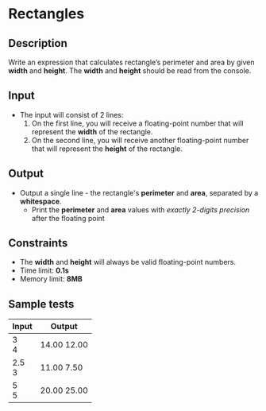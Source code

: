 # Rectangles

## Description
Write an expression that calculates rectangle’s perimeter and area by given **width** and **height**. 
The **width** and **height** should be read from the console.

## Input
- The input will consist of 2 lines:
  1. On the first line, you will receive a floating-point number that will represent the **width** of the rectangle.
  1. On the second line, you will receive another floating-point number that will represent the **height** of the rectangle.

## Output
- Output a single line - the rectangle's **perimeter** and **area**, separated by a **whitespace**.
  - Print the **perimeter** and **area** values with _exactly 2-digits precision_ after the floating point

## Constraints
- The **width** and **height** will always be valid floating-point numbers.
- Time limit: **0.1s**
- Memory limit: **8MB**

## Sample tests

|     Input      |     Output     |
|----------------|----------------|
|3<br/>4         |14.00 12.00     |
|2.5<br/>3       |11.00 7.50      |
|5<br/>5         |20.00 25.00     |